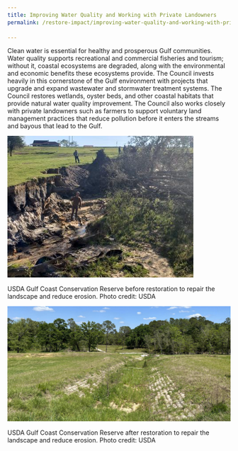 ```yaml
---
title: Improving Water Quality and Working with Private Landowners
permalink: /restore-impact/improving-water-quality-and-working-with-private-landowners/

---
```

Clean water is essential for healthy and prosperous Gulf communities. Water quality supports recreational and commercial fisheries and tourism; without it, coastal ecosystems are degraded, along with the environmental and economic benefits these ecosystems provide. The Council invests heavily in this cornerstone of the Gulf environment with projects that upgrade and expand wastewater and stormwater treatment systems. The Council restores wetlands, oyster beds, and other coastal habitats that provide natural water quality improvement. The Council also works closely with private landowners such as farmers to support voluntary land management practices that reduce pollution before it enters the streams and bayous that lead to the Gulf.

![Before picture of conservation area](/img/USDA_Gulf_Cons_Reserve_before_pg_8.jpg)

USDA Gulf Coast Conservation Reserve before restoration to repair the landscape and reduce erosion. Photo credit: USDA

![USDA Gulf Conservation Reserve After Photo](/img/USDA_Gulf_Cons_Reserve_After_Gulfwide_USDA_crop.JPG)

USDA Gulf Coast Conservation Reserve after restoration to repair the landscape and reduce erosion. Photo credit: USDA